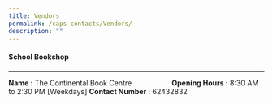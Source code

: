 ```yaml
---
title: Vendors
permalink: /caps-contacts/Vendors/
description: ""
---
```

#### School Bookshop
---
**Name :** The Continental Book Centre 
&nbsp;&nbsp;&nbsp;&nbsp;&nbsp;&nbsp;&nbsp;&nbsp;&nbsp;&nbsp;&nbsp;&nbsp;&nbsp;&nbsp;&nbsp;&nbsp;&nbsp;&nbsp;
**Opening Hours :** 8:30 AM to 2:30 PM [Weekdays]
**Contact Number :** 62432832     
